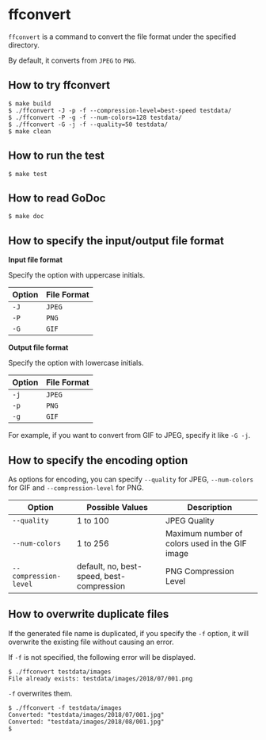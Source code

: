 # ffconvert

`ffconvert` is a command to convert the file format under the specified directory.

By default, it converts from `JPEG` to `PNG`.

## How to try ffconvert

```shell
$ make build
$ ./ffconvert -J -p -f --compression-level=best-speed testdata/
$ ./ffconvert -P -g -f --num-colors=128 testdata/
$ ./ffconvert -G -j -f --quality=50 testdata/
$ make clean
```

## How to run the test

```shell
$ make test
```

## How to read GoDoc

```shell
$ make doc
```

## How to specify the input/output file format

**Input file format**

Specify the option with uppercase initials.

| Option | File Format |
| ---    | ---         |
| `-J`   | `JPEG`      |
| `-P`   | `PNG`       |
| `-G`   | `GIF`       |

**Output file format**

Specify the option with lowercase initials.

| Option | File Format |
| ---    | ---         |
| `-j`   | `JPEG`      |
| `-p`   | `PNG`       |
| `-g`   | `GIF`       |

For example, if you want to convert from GIF to JPEG, specify it like `-G -j`.

## How to specify the encoding option

As options for encoding, you can specify `--quality` for JPEG, `--num-colors` for GIF and `--compression-level` for PNG.

| Option                | Possible Values                           | Description                                    |
| ---                   | ---                                       | ---                                            |
| `--quality`           | 1 to 100                                  | JPEG Quality                                   |
| `--num-colors`        | 1 to 256                                  | Maximum number of colors used in the GIF image |
| `--compression-level` | default, no, best-speed, best-compression | PNG Compression Level                          |

## How to overwrite duplicate files

If the generated file name is duplicated, if you specify the `-f` option, it will overwrite the existing file without causing an error.

If `-f` is not specified, the following error will be displayed.

```shell
$ ./ffconvert testdata/images
File already exists: testdata/images/2018/07/001.png
```

`-f` overwrites them.

```shell
$ ./ffconvert -f testdata/images
Converted: "testdata/images/2018/07/001.jpg"
Converted: "testdata/images/2018/08/001.jpg"
$
```
